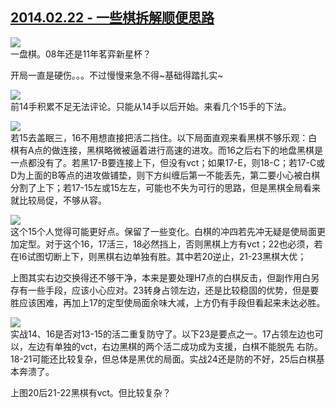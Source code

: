 ## [2014.02.22 - 一些棋拆解顺便思路][0]

![](http://imglf1.ph.126.net/k8vvTEWY61C9hezZrDwNhw==/2143150472775171382.png)  
一盘棋。08年还是11年茗弈新星杯？  

开局一直是硬伤。。。不过慢慢来急不得~基础得踏扎实~

![](http://imglf2.ph.126.net/wQ2pRqzhDzFAD5xJQB9r5w==/2142306047845161842.png)  
前14手积累不足无法评论。只能从14手以后开始。来看几个15手的下法。

![](http://imglf0.ph.126.net/0F3KMbVnjI2HrYA2CYxWwA==/2204512017698102097.png)  
若15去盖眠三，16不用想直接把活二挡住。以下局面直观来看黑棋不够乐观：白棋有A点的做连接，黑棋略微被逼着进行高速的进攻。而16之后右下的地盘黑棋是一点都没有了。若黑17-B要连接上下，但没有vct；如果17-E，则18-C；若17-C或D为上面的B等点的进攻做铺垫，则下方纠缠后第一不能丢先，第二要小心被白棋分割了上下；若17-15左或15左左，可能也不失为可行的思路，但是黑棋全局看来就比较局促，不够从容。  

![](http://imglf1.ph.126.net/5WgTZaJOIr8K0le96KEyhw==/2173268295283100278.png)  
这个15个人觉得可能更好点。保留了一些变化。白棋的冲四若先冲无疑是使局面更加定型。对于这个16，17活三，18必然挡上，否则黑棋上方有vct；22也必须，若在I6试图切断上下，则黑棋右边单独有胜。其中若20逆止，21-23黑棋大优；  

上图其实右边交换得还不够干净，本来是要处理H7点的白棋反击，但副作用白另存有一些手段，应该小心应对。23转身占领左边，还是比较稳固的优势，但是要胜应该困难，再加上17的定型使局面余味大减，上方仍有手段但看起来未达必胜。  

![](http://imglf0.ph.126.net/EvNRf-7HQSbTMA30_iA3rQ==/1415537657978435649.png)  
实战14、16是否对13-15的活二重复防守了。以下23是要点之一。17占领左边也可以，左边有单独的vct，右边黑棋的两个活二成功成为支援，白棋不能脱先 右防。18-21可能还比较复杂，但总体是黑优的局面。实战24还是防的不好，25后白棋基本奔溃了。  

上图20后21-22黑棋有vct。但比较复杂？  



[0]: #
